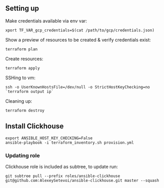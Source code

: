 ## Setting up

Make credentials available via env var:
```
xport TF_VAR_gcp_credentials=$(cat /path/to/gcp/credentials.json)
```
Show a preview of resources to be created & verify credentials exist:
```
terraform plan
```
Create resources:
```
terraform apply
```

SSHing to vm:
```
ssh -o UserKnownHostsFile=/dev/null -o StrictHostKeyChecking=no `terraform output ip`
```

Cleaning up:
```
terraform destroy
```


## Install Clickhouse
```
export ANSIBLE_HOST_KEY_CHECKING=False
ansible-playbook -i terraform_inventory.sh provision.yml
```

### Updating role
Clickhouse role is included as subtree, to update run:
```
git subtree pull --prefix roles/ansible-clickhouse git@github.com:AlexeySetevoi/ansible-clickhouse.git master --squash 
```

